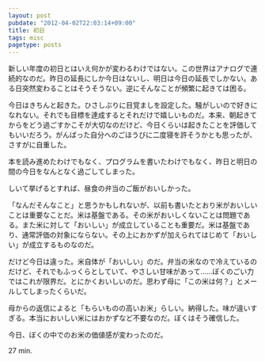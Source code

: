 ```yaml
---
layout: post
pubdate: "2012-04-02T22:03:14+09:00"
title: 初日
tags: misc
pagetype: posts
---
```

新しい年度の初日とはいえ何かが変わるわけではない。この世界はアナログで連続的なのだ。昨日の延長にしか今日はないし、明日は今日の延長でしかない。ある日突然変わることはそうそうない。逆にそんなことが頻繁に起きては困る。

今日はきちんと起きた。ひさしぶりに目覚ましを設定した。騒がしいので好きになれない。それでも目標を達成するとそれだけで嬉しいものだ。本来、朝起きてからをどう過ごすかこそが大切なのだけど、今日くらいは起きたことを評価してもいいだろう。がんばった自分へのごほうびに二度寝を許そうかとも思ったが、さすがに自重した。

本を読み進めたわけでもなく、プログラムを書いたわけでもなく、昨日と明日の間の今日をなんとなく過ごしてしまった。

しいて挙げるとすれば、昼食の弁当のご飯がおいしかった。

「なんだそんなこと」と思うかもしれないが、以前も書いたとおり米がおいしいことは重要なことだ。米は基盤である。その米がおいしくないことは問題である。また米に対して「おいしい」が成立していることも重要だ。米は基盤であり、通常評価の対象にならない。その上におかずが加えられてはじめて「おいしい」が成立するものなのだ。

だけど今日は違った。米自体が「おいしい」のだ。弁当の米なので冷えているのだけど、それでもふっくらとしていて、やさしい甘味があって……ぼくのごい力ではこれが限界だ。とにかくおいしいのだ。思わず母に「この米は何？」とメールしてしまったくらいだ。

母からの返信によると「もらいものの高いお米」らしい。納得した。味が違いすぎる。本当においしい米にはおかずなど不要なのだ。ぼくはそう確信した。

今日、ぼくの中でのお米の価値感が変わったのだ。

27 min.
